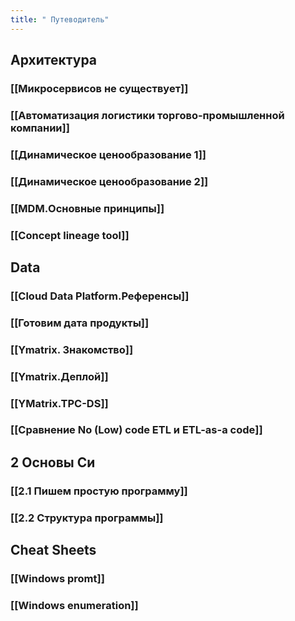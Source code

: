 ```yaml
---
title: " Путеводитель"
---
```


## Архитектура
### [[Микросервисов не существует]]
### [[Автоматизация логистики торгово-промышленной компании]]
### [[Динамическое ценообразование 1]]
### [[Динамическое ценообразование 2]]
### [[MDM.Основные принципы]]
### [[Concept lineage tool]]


## Data

### [[Cloud Data Platform.Референсы]]

### [[Готовим дата продукты]]
### [[Ymatrix. Знакомство]]
### [[Ymatrix.Деплой]]
### [[YMatrix.TPC-DS]]
### [[Сравнение No (Low) code ETL и ETL-as-a code]]
## 2 Основы Си
### [[2.1 Пишем простую программу]]
### [[2.2 Структура программы]]


## Cheat Sheets
### [[Windows promt]]
### [[Windows enumeration]]



